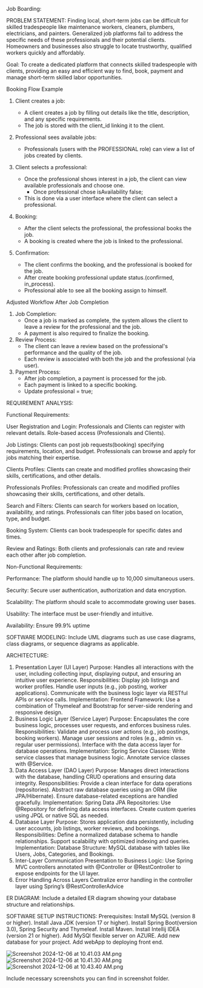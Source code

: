 Job Boarding:

PROBLEM STATEMENT:
Finding local, short-term jobs can be difficult for skilled tradespeople like maintenance workers, cleaners, plumbers, electricians, and painters.
Generalized job platforms fail to address the specific needs of these professionals and their potential clients. 
Homeowners and businesses also struggle to locate trustworthy, qualified workers quickly and affordably.

Goal:
To create a dedicated platform that connects skilled tradespeople with clients, providing an easy and efficient way to find, book, payment and manage short-term skilled labor opportunities.

Booking Flow Example
1. Client creates a job:
    * A client creates a job by filling out details like the title, description, and any specific requirements.
    * The job is stored with the client_id linking it to the client.
2. Professional sees available jobs:
    * Professionals (users with the PROFESSIONAL role) can view a list of jobs created by clients.
3. Client selects a professional:
    * Once the professional shows interest in a job, the client can view available professionals and choose one.
        * Once professional chose  isAvailability false;
    * This is done via a user interface where the client can select a professional.
4. Booking:
    * After the client selects the professional, the professional books the job.
    * A booking is created where the job is linked to the professional.

1. Confirmation:
    * The client confirms the booking, and the professional is booked for the job.
    * After create booking professional update status.(confirmed, in_process).
    * Professional able to see all the booking assign to himself.

Adjusted Workflow After Job Completion
1. Job Completion:
    * Once a job is marked as complete, the system allows the client to leave a review for the professional and the job.
    * A payment is also required to finalize the booking.
2. Review Process:
    * The client can leave a review based on the professional's performance and the quality of the job.
    * Each review is associated with both the job and the professional (via user).
3. Payment Process:
    * After job completion, a payment is processed for the job.
    * Each payment is linked to a specific booking.
    * Update professional = true;


REQUIREMENT ANALYSIS:

Functional Requirements:

User Registration and Login:
Professionals and Clients can register with relevant details.
Role-based access (Professionals and Clients).

Job Listings:
Clients can post job requests(booking) specifying requirements, location, and budget.
Professionals can browse and apply for jobs matching their expertise.

Clients Profiles:
Clients can create and modified profiles showcasing their skills, certifications, and other details.

Professionals Profiles:
Professionals can create and modified profiles showcasing their skills, certifications, and other details.

Search and Filters:
Clients can search for workers based on location, availability, and ratings.
Professionals can filter jobs based on location, type, and budget.

Booking System:
Clients can book tradespeople for specific dates and times.

Review and Ratings:
Both clients and professionals can rate and review each other after job completion.

Non-Functional Requirements:

Performance:
The platform should handle up to 10,000 simultaneous users.

Security:
Secure user authentication, authorization and data encryption.

Scalability:
The platform should scale to accommodate growing user bases.

Usability:
The interface must be user-friendly and intuitive.

Availability:
Ensure 99.9% uptime


SOFTWARE MODELING:
Include UML diagrams such as use case diagrams, class diagrams, or sequence diagrams as applicable.

ARCHITECTURE:
1. Presentation Layer (UI Layer)
    Purpose:
    Handles all interactions with the user, including collecting input, displaying output, and ensuring an intuitive user experience.
   Responsibilities:
    Display job listings and worker profiles.
    Handle user inputs (e.g., job posting, worker applications).
    Communicate with the business logic layer via RESTful APIs or service calls.
   Implementation:
    Frontend Framework: Use a combination of Thymeleaf and Bootstrap for server-side rendering and responsive design.
2. Business Logic Layer (Service Layer)
    Purpose:
    Encapsulates the core business logic, processes user requests, and enforces business rules.
   Responsibilities:
    Validate and process user actions (e.g., job postings, booking workers).
    Manage user sessions and roles (e.g., admin vs. regular user permissions).
    Interface with the data access layer for database operations.
   Implementation:
    Spring Service Classes:
     Write service classes that manage business logic.
     Annotate service classes with @Service.
3. Data Access Layer (DAO Layer)
    Purpose:
     Manages direct interactions with the database, handling CRUD operations and ensuring data integrity.
    Responsibilities:
     Provide a clean interface for data operations (repositories).
     Abstract raw database queries using an ORM (like JPA/Hibernate).
     Ensure database-related exceptions are handled gracefully.
    Implementation:
     Spring Data JPA Repositories:
      Use @Repository for defining data access interfaces.
      Create custom queries using JPQL or native SQL as needed.
4. Database Layer
    Purpose:
     Stores application data persistently, including user accounts, job listings, worker reviews, and bookings.
    Responsibilities:
     Define a normalized database schema to handle relationships.
     Support scalability with optimized indexing and queries.
    Implementation:
     Database Structure: MySQL database with tables like Users, Jobs, Categories, and Bookings.
5. Inter-Layer Communication
    Presentation to Business Logic:
     Use Spring MVC controllers annotated with @Controller or @RestController to expose endpoints for the UI layer.
6. Error Handling Across Layers
     Centralize error handling in the controller layer using Spring’s @RestControllerAdvice

ER DIAGRAM:
Include a detailed ER diagram showing your database structure and relationships.



SOFTWARE SETUP INSTRUCTIONS:
Prerequisites:
    Install MySQL (version 8 or higher).
    Install Java JDK (version 17 or higher).
    Install Spring Boot(version 3.0), Spring Security and Thymeleaf.
    Install Maven.
    Install Intellij IDEA (version 21 or higher).
    Add MySQl flexible server on AZURE.
    Add new database for your project.
    Add webApp to deploying front end.    

![Screenshot 2024-12-06 at 10.41.03 AM.png](../../Screenshot%202024-12-06%20at%2010.41.03%20AM.png)
![Screenshot 2024-12-06 at 10.41.30 AM.png](../../Screenshot%202024-12-06%20at%2010.41.30%20AM.png)
![Screenshot 2024-12-06 at 10.43.40 AM.png](../../Screenshot%202024-12-06%20at%2010.43.40%20AM.png)


Include necessary screenshots you can find in screenshot folder.
 


